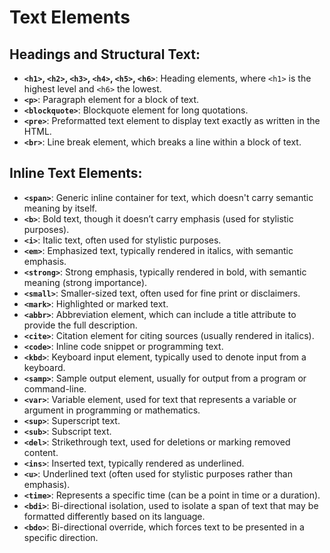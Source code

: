# Text Elements

## Headings and Structural Text:

- **`<h1>`, `<h2>`, `<h3>`, `<h4>`, `<h5>`, `<h6>`**: Heading elements, where `<h1>` is the highest level and `<h6>` the lowest.
- **`<p>`**: Paragraph element for a block of text.
- **`<blockquote>`**: Blockquote element for long quotations.
- **`<pre>`**: Preformatted text element to display text exactly as written in the HTML.
- **`<br>`**: Line break element, which breaks a line within a block of text.

## Inline Text Elements:

- **`<span>`**: Generic inline container for text, which doesn't carry semantic meaning by itself.
- **`<b>`**: Bold text, though it doesn’t carry emphasis (used for stylistic purposes).
- **`<i>`**: Italic text, often used for stylistic purposes.
- **`<em>`**: Emphasized text, typically rendered in italics, with semantic emphasis.
- **`<strong>`**: Strong emphasis, typically rendered in bold, with semantic meaning (strong importance).
- **`<small>`**: Smaller-sized text, often used for fine print or disclaimers.
- **`<mark>`**: Highlighted or marked text.
- **`<abbr>`**: Abbreviation element, which can include a title attribute to provide the full description.
- **`<cite>`**: Citation element for citing sources (usually rendered in italics).
- **`<code>`**: Inline code snippet or programming text.
- **`<kbd>`**: Keyboard input element, typically used to denote input from a keyboard.
- **`<samp>`**: Sample output element, usually for output from a program or command-line.
- **`<var>`**: Variable element, used for text that represents a variable or argument in programming or mathematics.
- **`<sup>`**: Superscript text.
- **`<sub>`**: Subscript text.
- **`<del>`**: Strikethrough text, used for deletions or marking removed content.
- **`<ins>`**: Inserted text, typically rendered as underlined.
- **`<u>`**: Underlined text (often used for stylistic purposes rather than emphasis).
- **`<time>`**: Represents a specific time (can be a point in time or a duration).
- **`<bdi>`**: Bi-directional isolation, used to isolate a span of text that may be formatted differently based on its language.
- **`<bdo>`**: Bi-directional override, which forces text to be presented in a specific direction.
